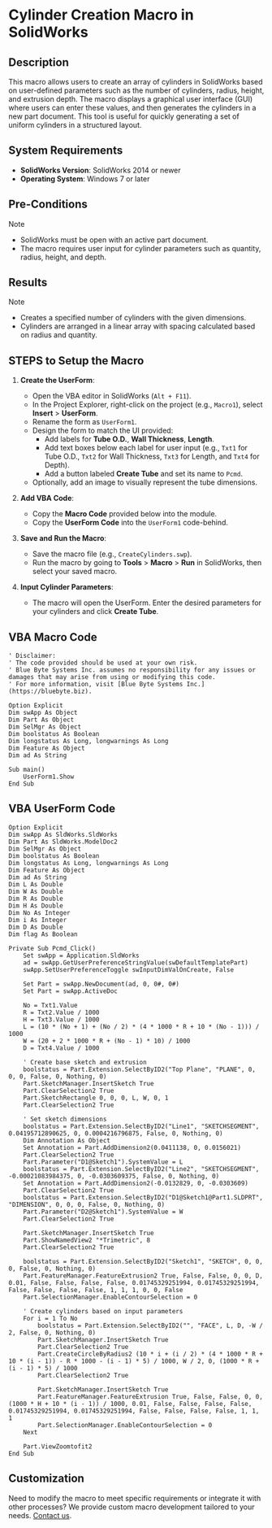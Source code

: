 # Cylinder Creation Macro in SolidWorks

## Description
This macro allows users to create an array of cylinders in SolidWorks based on user-defined parameters such as the number of cylinders, radius, height, and extrusion depth. The macro displays a graphical user interface (GUI) where users can enter these values, and then generates the cylinders in a new part document. This tool is useful for quickly generating a set of uniform cylinders in a structured layout.

## System Requirements
- **SolidWorks Version**: SolidWorks 2014 or newer
- **Operating System**: Windows 7 or later

## Pre-Conditions
> [!NOTE]
> - SolidWorks must be open with an active part document.
> - The macro requires user input for cylinder parameters such as quantity, radius, height, and depth.

## Results
> [!NOTE]
> - Creates a specified number of cylinders with the given dimensions.
> - Cylinders are arranged in a linear array with spacing calculated based on radius and quantity.

## STEPS to Setup the Macro

1. **Create the UserForm**:
   - Open the VBA editor in SolidWorks (`Alt + F11`).
   - In the Project Explorer, right-click on the project (e.g., `Macro1`), select **Insert** > **UserForm**.
   - Rename the form as `UserForm1`.
   - Design the form to match the UI provided:
      - Add labels for **Tube O.D.**, **Wall Thickness**, **Length**.
      - Add text boxes below each label for user input (e.g., `Txt1` for Tube O.D., `Txt2` for Wall Thickness, `Txt3` for Length, and `Txt4` for Depth).
      - Add a button labeled **Create Tube** and set its name to `Pcmd`.
   - Optionally, add an image to visually represent the tube dimensions.

2. **Add VBA Code**:
   - Copy the **Macro Code** provided below into the module.
   - Copy the **UserForm Code** into the `UserForm1` code-behind.

3. **Save and Run the Macro**:
   - Save the macro file (e.g., `CreateCylinders.swp`).
   - Run the macro by going to **Tools** > **Macro** > **Run** in SolidWorks, then select your saved macro.

4. **Input Cylinder Parameters**:
   - The macro will open the UserForm. Enter the desired parameters for your cylinders and click **Create Tube**.

## VBA Macro Code

```vbnet
' Disclaimer:
' The code provided should be used at your own risk.  
' Blue Byte Systems Inc. assumes no responsibility for any issues or damages that may arise from using or modifying this code.  
' For more information, visit [Blue Byte Systems Inc.](https://bluebyte.biz).

Option Explicit
Dim swApp As Object
Dim Part As Object
Dim SelMgr As Object
Dim boolstatus As Boolean
Dim longstatus As Long, longwarnings As Long
Dim Feature As Object
Dim ad As String

Sub main()
    UserForm1.Show
End Sub
```

## VBA UserForm Code
```vbnet
Option Explicit
Dim swApp As SldWorks.SldWorks
Dim Part As SldWorks.ModelDoc2
Dim SelMgr As Object
Dim boolstatus As Boolean
Dim longstatus As Long, longwarnings As Long
Dim Feature As Object
Dim ad As String
Dim L As Double
Dim W As Double
Dim R As Double
Dim H As Double
Dim No As Integer
Dim i As Integer
Dim D As Double
Dim flag As Boolean

Private Sub Pcmd_Click()
    Set swApp = Application.SldWorks
    ad = swApp.GetUserPreferenceStringValue(swDefaultTemplatePart)
    swApp.SetUserPreferenceToggle swInputDimValOnCreate, False
    
    Set Part = swApp.NewDocument(ad, 0, 0#, 0#)
    Set Part = swApp.ActiveDoc

    No = Txt1.Value
    R = Txt2.Value / 1000
    H = Txt3.Value / 1000
    L = (10 * (No + 1) + (No / 2) * (4 * 1000 * R + 10 * (No - 1))) / 1000
    W = (20 + 2 * 1000 * R + (No - 1) * 10) / 1000
    D = Txt4.Value / 1000

    ' Create base sketch and extrusion
    boolstatus = Part.Extension.SelectByID2("Top Plane", "PLANE", 0, 0, 0, False, 0, Nothing, 0)
    Part.SketchManager.InsertSketch True
    Part.ClearSelection2 True
    Part.SketchRectangle 0, 0, 0, L, W, 0, 1
    Part.ClearSelection2 True

    ' Set sketch dimensions
    boolstatus = Part.Extension.SelectByID2("Line1", "SKETCHSEGMENT", 0.04195712890625, 0, 0.0004216796875, False, 0, Nothing, 0)
    Dim Annotation As Object
    Set Annotation = Part.AddDimension2(0.0411138, 0, 0.0156021)
    Part.ClearSelection2 True
    Part.Parameter("D1@Sketch1").SystemValue = L
    boolstatus = Part.Extension.SelectByID2("Line2", "SKETCHSEGMENT", -0.00021083984375, 0, -0.0303609375, False, 0, Nothing, 0)
    Set Annotation = Part.AddDimension2(-0.0132829, 0, -0.0303609)
    Part.ClearSelection2 True
    boolstatus = Part.Extension.SelectByID2("D1@Sketch1@Part1.SLDPRT", "DIMENSION", 0, 0, 0, False, 0, Nothing, 0)
    Part.Parameter("D2@Sketch1").SystemValue = W
    Part.ClearSelection2 True

    Part.SketchManager.InsertSketch True
    Part.ShowNamedView2 "*Trimetric", 8
    Part.ClearSelection2 True

    boolstatus = Part.Extension.SelectByID2("Sketch1", "SKETCH", 0, 0, 0, False, 0, Nothing, 0)
    Part.FeatureManager.FeatureExtrusion2 True, False, False, 0, 0, D, 0.01, False, False, False, False, 0.01745329251994, 0.01745329251994, False, False, False, False, 1, 1, 1, 0, 0, False
    Part.SelectionManager.EnableContourSelection = 0

    ' Create cylinders based on input parameters
    For i = 1 To No
        boolstatus = Part.Extension.SelectByID2("", "FACE", L, D, -W / 2, False, 0, Nothing, 0)
        Part.SketchManager.InsertSketch True
        Part.ClearSelection2 True
        Part.CreateCircleByRadius2 (10 * i + (i / 2) * (4 * 1000 * R + 10 * (i - 1)) - R * 1000 - (i - 1) * 5) / 1000, W / 2, 0, (1000 * R + (i - 1) * 5) / 1000
        Part.ClearSelection2 True

        Part.SketchManager.InsertSketch True
        Part.FeatureManager.FeatureExtrusion True, False, False, 0, 0, (1000 * H + 10 * (i - 1)) / 1000, 0.01, False, False, False, False, 0.01745329251994, 0.01745329251994, False, False, False, False, 1, 1, 1
        Part.SelectionManager.EnableContourSelection = 0
    Next

    Part.ViewZoomtofit2
End Sub
```

## Customization
Need to modify the macro to meet specific requirements or integrate it with other processes? We provide custom macro development tailored to your needs. [Contact us](https://bluebyte.biz/contact).

